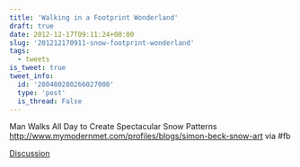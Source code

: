 ```yaml
---
title: 'Walking in a Footprint Wonderland'
draft: true
date: 2012-12-17T09:11:24+00:00
slug: '201212170911-snow-footprint-wonderland'
tags:
  - tweets
is_tweet: true
tweet_info:
  id: '280480280266027008'
  type: 'post'
  is_thread: False
---
```




Man Walks All Day to Create Spectacular Snow Patterns <http://www.mymodernmet.com/profiles/blogs/simon-beck-snow-art> via #fb

[Discussion](https://x.com/sytelus/status/280480280266027008)
